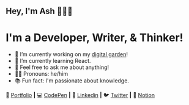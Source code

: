 ## Hey, I'm Ash 👋👨‍💻
# I'm a Developer, Writer, & Thinker!

- 🔭 I’m currently working on my [digital garden](https://ash.cafe)!
- 🌱 I’m currently learning React.
- 💬 Feel free to ask me about anything!
- 🧙‍♂️ Pronouns: he/him
- 📚 Fun fact: I'm passionate about knowledge.

🏡 [Portfolio][portfolio] **|** 
💻 [CodePen][codepen] **|** 
👔 [Linkedin][linkedin] **|** 
🐦 [Twitter][twitter] **|** 
📝 [Notion][notion] 

[portfolio]: https://ashthe.dev
[codepen]: https://codepen.io/AshtonHeald
[linkedin]: https://www.linkedin.com/in/ashtonheald/
[twitter]: https://twitter.ashtonheald.com
[notion]: https://ashtonheald.notion.site/TEMPLATES-71a28e1c925b4eaab4a24937310cdf46

